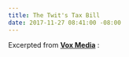 ```yaml
---
title: The Twit's Tax Bill
date: 2017-11-27 08:41:00 -08:00
---
```


Excerpted from [**Vox Media**](https://www.vox.com/)  :